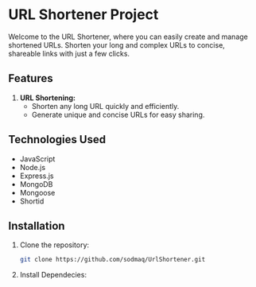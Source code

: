 # URL Shortener Project

Welcome to the URL Shortener, where you can easily create and manage shortened URLs. Shorten your long and complex URLs to concise, shareable links with just a few clicks.

## Features

1. **URL Shortening:**
   - Shorten any long URL quickly and efficiently.
   - Generate unique and concise URLs for easy sharing.



## Technologies Used


- JavaScript
- Node.js
- Express.js
- MongoDB
- Mongoose
- Shortid

## Installation

1. Clone the repository:

   ```bash
   git clone https://github.com/sodmaq/UrlShortener.git

2. Install Dependecies:
    ```bash
    
